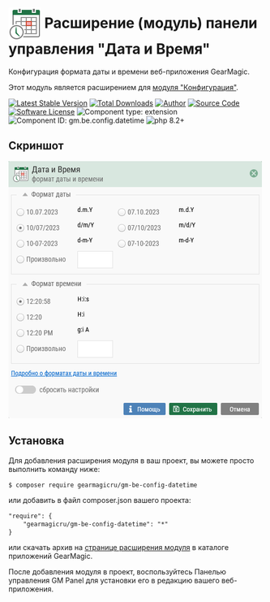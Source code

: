 # <img src="https://raw.githubusercontent.com/gearmagicru/gm-be-config-datetime/refs/heads/master/assets/images/icon.svg" width="64px" height="64px" align="absmiddle"> Расширение (модуль) панели управления "Дата и Время"

Конфигурация формата даты и времени веб-приложения GearMagic.

Этот модуль является расширением для [модуля "Конфигурация"](https://github.com/gearmagicru/gm-be-config).

[![Latest Stable Version](https://img.shields.io/packagist/v/gearmagicru/gm-be-config-datetime.svg)](https://packagist.org/packages/gearmagicru/gm-be-config-datetime)
[![Total Downloads](https://img.shields.io/packagist/dt/gearmagicru/gm-be-config-datetime.svg)](https://packagist.org/packages/gearmagicru/gm-be-config-datetime)
[![Author](https://img.shields.io/badge/author-anton.tivonenko@gmail.com-blue.svg)](mailto:anton.tivonenko@gmail)
[![Source Code](https://img.shields.io/badge/source-gearmagicru/gm--be--config--datetime-blue.svg)](https://github.com/gearmagicru/gm-be-config-datetime)
[![Software License](https://img.shields.io/badge/license-MIT-brightgreen.svg)](https://github.com/gearmagicru/gm-be-config-datetime/blob/master/LICENSE)
![Component type: extension](https://img.shields.io/badge/component%20type-extension-green.svg)
![Component ID: gm.be.config.datetime](https://img.shields.io/badge/component%20id-gm.be.config.datetime-green.svg)
![php 8.2+](https://img.shields.io/badge/php-min%208.2-red.svg)

## Скриншот
<img src="https://github.com/gearmagicru/gm-be-config-datetime/blob/master/assets/help/form.png?raw=true">

## Установка

Для добавления расширения модуля в ваш проект, вы можете просто выполнить команду ниже:

```
$ composer require gearmagicru/gm-be-config-datetime
```

или добавить в файл composer.json вашего проекта:
```
"require": {
    "gearmagicru/gm-be-config-datetime": "*"
}
```
или скачать архив на [странице расширения модуля](https://apps.gearmagic.ru/component/gm-be-config-datetime) в каталоге приложений GearMagic.

После добавления модуля в проект, воспользуйтесь Панелью управления GM Panel для установки его в редакцию вашего веб-приложения.
